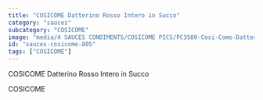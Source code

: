 ```yaml
---
title: "COSICOME Datterino Rosso Intero in Succo"
category: "sauces"
subcategory: "COSICOME"
image: "media/4 SAUCES CONDIMENTS/COSICOME PICS/PC3580-Cosi-Come-Datterino-Rosso-intero-in-succo.png"
id: "sauces-cosicome-805"
tags: ["COSICOME"]
---
```


COSICOME Datterino Rosso Intero in Succo

COSICOME
